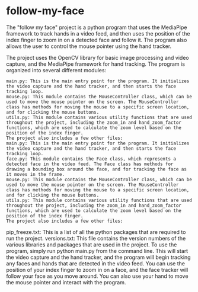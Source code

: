 # follow-my-face

The "follow my face" project is a python program that uses the MediaPipe framework to track hands in a video feed, and then uses the position of the index finger to zoom in on a detected face and follow it. The program also allows the user to control the mouse pointer using the hand tracker.

The project uses the OpenCV library for basic image processing and video capture, and the MediaPipe framework for hand tracking. The program is organized into several different modules:

    main.py: This is the main entry point for the program. It initializes the video capture and the hand tracker, and then starts the face tracking loop.
    mouse.py: This module contains the MouseController class, which can be used to move the mouse pointer on the screen. The MouseController class has methods for moving the mouse to a specific screen location, and for clicking the mouse buttons.
    utils.py: This module contains various utility functions that are used throughout the project, including the zoom_in and hand_zoom_factor functions, which are used to calculate the zoom level based on the position of the index finger.
    The project also includes a few other files:
    main.py: This is the main entry point for the program. It initializes the video capture and the hand tracker, and then starts the face tracking loop.
    face.py: This module contains the Face class, which represents a detected face in the video feed. The Face class has methods for drawing a bounding box around the face, and for tracking the face as it moves in the frame.
    mouse.py: This module contains the MouseController class, which can be used to move the mouse pointer on the screen. The MouseController class has methods for moving the mouse to a specific screen location, and for clicking the mouse buttons.
    utils.py: This module contains various utility functions that are used throughout the project, including the zoom_in and hand_zoom_factor functions, which are used to calculate the zoom level based on the position of the index finger.
    The project also includes a few other files:

pip_freeze.txt: This is a list of all the python packages that are required to run the project.
versions.txt: This file contains the version numbers of the various libraries and packages that are used in the project.
To use the program, simply run python main.py from the command line. This will start the video capture and the hand tracker, and the program will begin tracking any faces and hands that are detected in the video feed. You can use the position of your index finger to zoom in on a face, and the face tracker will follow your face as you move around. You can also use your hand to move the mouse pointer and interact with the program.
